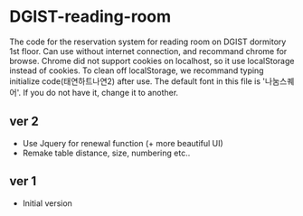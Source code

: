 # DGIST-reading-room

The code for the reservation system for reading room on DGIST dormitory 1st floor.
Can use without internet connection, and recommand chrome for browse.
Chrome did not support cookies on localhost, so it use localStorage instead of cookies.
To clean off localStorage, we recommand typing initialize code(태연하트나연2) after use.
The default font in this file is '나눔스퀘어'. If you do not have it, change it to another.


## ver 2
- Use Jquery for renewal function (+ more beautiful UI)
- Remake table distance, size, numbering etc..


## ver 1
- Initial version